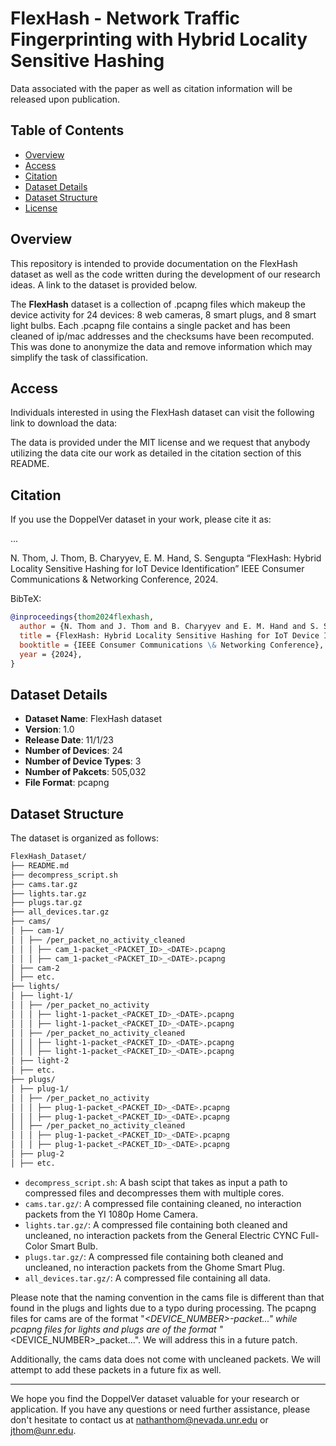 # FlexHash - Network Traffic Fingerprinting with Hybrid Locality Sensitive Hashing
Data associated with the paper as well as citation information will be released upon publication.

## Table of Contents

- [Overview](#overview)
- [Access](#access)
- [Citation](#citation)
- [Dataset Details](#dataset-details)
- [Dataset Structure](#dataset-structure)
- [License](#license)

## Overview
This repository is intended to provide documentation on the FlexHash dataset as well as the code written during the development of our research ideas. A link to the dataset is provided below.

The **FlexHash** dataset is a collection of .pcapng files which makeup the device activity for 24 devices: 8 web cameras, 8 smart plugs, and 8 smart light bulbs. Each .pcapng file contains a single packet and has been cleaned of ip/mac addresses and the checksums have been recomputed. This was done to anonymize the data and remove information which may simplify the task of classification.

## Access
Individuals interested in using the FlexHash dataset can visit the following link to download the data: 

The data is provided under the MIT license and we request that anybody utilizing the data cite our work as detailed in the citation section of this README.

## Citation

If you use the DoppelVer dataset in your work, please cite it as:

...

N. Thom, J. Thom, B. Charyyev, E. M. Hand, S. Sengupta “FlexHash: Hybrid Locality Sensitive Hashing for IoT Device Identification” IEEE Consumer Communications & Networking Conference, 2024.

BibTeX: 
```bibtex
@inproceedings{thom2024flexhash,
  author = {N. Thom and J. Thom and B. Charyyev and E. M. Hand and S. Sengupta},
  title = {FlexHash: Hybrid Locality Sensitive Hashing for IoT Device Identification},
  booktitle = {IEEE Consumer Communications \& Networking Conference},
  year = {2024},
}
```

## Dataset Details

- **Dataset Name**: FlexHash dataset
- **Version**: 1.0
- **Release Date**: 11/1/23
- **Number of Devices**: 24
- **Number of Device Types**: 3
- **Number of Pakcets**: 505,032
- **File Format**: pcapng

## Dataset Structure

The dataset is organized as follows:
``` bash
FlexHash_Dataset/
├── README.md
├── decompress_script.sh
├── cams.tar.gz
├── lights.tar.gz
├── plugs.tar.gz
├── all_devices.tar.gz
├── cams/
│ ├── cam-1/
│ │ ├── /per_packet_no_activity_cleaned
│ │ │ ├── cam_1-packet_<PACKET_ID>_<DATE>.pcapng
│ │ │ ├── cam_1-packet_<PACKET_ID>_<DATE>.pcapng
│ ├── cam-2
│ ├── etc.
├── lights/
│ ├── light-1/
│ │ ├── /per_packet_no_activity
│ │ │ ├── light-1-packet_<PACKET_ID>_<DATE>.pcapng
│ │ │ ├── light-1-packet_<PACKET_ID>_<DATE>.pcapng
│ │ ├── /per_packet_no_activity_cleaned
│ │ │ ├── light-1-packet_<PACKET_ID>_<DATE>.pcapng
│ │ │ ├── light-1-packet_<PACKET_ID>_<DATE>.pcapng
│ ├── light-2
│ ├── etc.
├── plugs/
│ ├── plug-1/
│ │ ├── /per_packet_no_activity
│ │ │ ├── plug-1-packet_<PACKET_ID>_<DATE>.pcapng
│ │ │ ├── plug-1-packet_<PACKET_ID>_<DATE>.pcapng
│ │ ├── /per_packet_no_activity_cleaned
│ │ │ ├── plug-1-packet_<PACKET_ID>_<DATE>.pcapng
│ │ │ ├── plug-1-packet_<PACKET_ID>_<DATE>.pcapng
│ ├── plug-2
│ ├── etc.
```
- `decompress_script.sh`: A bash scipt that takes as input a path to compressed files and decompresses them with multiple cores.
- `cams.tar.gz/`: A compressed file containing cleaned, no interaction packets from the YI 1080p Home Camera.
- `lights.tar.gz/`: A compressed file containing both cleaned and uncleaned, no interaction packets from the General Electric CYNC Full-Color Smart Bulb.
- `plugs.tar.gz/`: A compressed file containing both cleaned and uncleaned, no interaction packets from the Ghome Smart Plug.
- `all_devices.tar.gz/`: A compressed file containing all data.

Please note that the naming convention in the cams file is different than that found in the plugs and lights due to a typo during processing. The pcapng files for cams are of the format "<DEVICE>_<DEVICE_NUMBER>-packet..." while pcapng files for lights and plugs are of the format "<DEVICE>_<DEVICE_NUMBER>_packet...". We will address this in a future patch.

Additionally, the cams data does not come with uncleaned packets. We will attempt to add these packets in a future fix as well.

---

We hope you find the DoppelVer dataset valuable for your research or application. If you have any questions or need further assistance, please don't hesitate to contact us at nathanthom@nevada.unr.edu or jthom@unr.edu.
